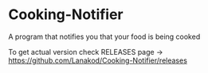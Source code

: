 # Cooking-Notifier
A program that notifies you that your food is being cooked

To get actual version check RELEASES page -> https://github.com/Lanakod/Cooking-Notifier/releases
